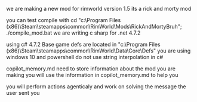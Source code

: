 we are making a new mod for rimworld version 1.5
its a rick and morty mod 


you can test compile with cd "c:\Program Files (x86)\Steam\steamapps\common\RimWorld\Mods\RickAndMortyBruh"; ./compile_mod.bat
we are writing c sharp for .net 4.7.2

using c# 4.7.2
Base game defs are located in "c:\Program Files (x86)\Steam\steamapps\common\RimWorld\Data\Core\Defs"
you are using windows 10 and powershell
do not use string interpolation in c#

copilot_memory.md need to store information about the mod
you are making
you will use the information in copilot_memory.md to help you

you will perform actions agenticaly and work on solving the message the user sent you